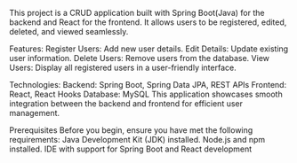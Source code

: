 This project is a CRUD application built with Spring Boot(Java) for the backend and React for the frontend. It allows users to be registered, edited, deleted, and viewed seamlessly.

Features:
Register Users: Add new user details. 
Edit Details: Update existing user information.
Delete Users: Remove users from the database. 
View Users: Display all registered users in a user-friendly interface.

Technologies:
Backend: Spring Boot, Spring Data JPA, REST APIs
Frontend: React, React Hooks
Database: MySQL
This application showcases smooth integration between the backend and frontend for efficient user management.

Prerequisites Before you begin, ensure you have met the following requirements:
Java Development Kit (JDK) installed. Node.js and npm installed. IDE with support for Spring Boot and React development





